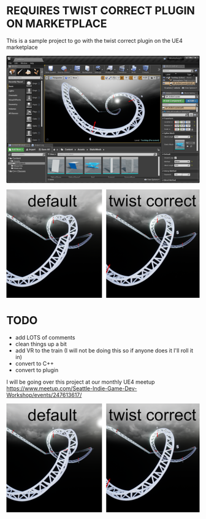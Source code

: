# REQUIRES TWIST CORRECT PLUGIN ON MARKETPLACE
This is a sample project to go with the twist correct plugin on the UE4 marketplace

![2018-03-02](/assets/2018-03-02_61whxuvo3.png)

![alt text](https://github.com/ryangadz/Workshop3_TwistCorrect/blob/master/TwistCorrect.png)

# TODO
- add LOTS of comments 
- clean things up a bit
- add VR to the train (I will not be doing this so if anyone does it I'll roll it in)
- convert to C++
- convert to plugin

I will be going over this project at our monthly UE4 meetup
https://www.meetup.com/Seattle-Indie-Game-Dev-Workshop/events/247613617/

![TwistCorrect](/assets/TwistCorrect_r1venq50n.png)